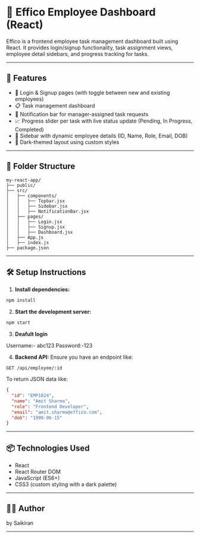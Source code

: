 # 📘 Effico Employee Dashboard (React)

Effico is a frontend employee task management dashboard built using React. It provides login/signup functionality, task assignment views, employee detail sidebars, and progress tracking for tasks.

---

## 🚀 Features

- 🔐 Login & Signup pages (with toggle between new and existing employees)
- 📋 Task management dashboard
- 🔔 Notification bar for manager-assigned task requests
- 📈 Progress slider per task with live status update (Pending, In Progress, Completed)
- 🧾 Sidebar with dynamic employee details (ID, Name, Role, Email, DOB)
- 🌙 Dark-themed layout using custom styles

---

## 📁 Folder Structure

```
my-react-app/
├── public/
├── src/
│   ├── components/
│   │   ├── Topbar.jsx
│   │   ├── Sidebar.jsx
│   │   ├── NotificationBar.jsx
│   ├── pages/
│   │   ├── Login.jsx
│   │   ├── Signup.jsx
│   │   ├── Dashboard.jsx
│   ├── App.js
│   ├── index.js
├── package.json
```

---

## 🛠️ Setup Instructions

1. **Install dependencies:**

```bash
npm install
```

2. **Start the development server:**

```bash
npm start
```

3. **Deafult login**

Username:- abc123
Password:-123

4. **Backend API:** Ensure you have an endpoint like:

```http
GET /api/employee/:id
```

To return JSON data like:

```json
{
  "id": "EMP1024",
  "name": "Amit Sharma",
  "role": "Frontend Developer",
  "email": "amit.sharma@effico.com",
  "dob": "1999-06-15"
}
```

---

## 📦 Technologies Used

- React
- React Router DOM
- JavaScript (ES6+)
- CSS3 (custom styling with a dark palette)

---

## 👨‍💻 Author

by Saikiran

---
